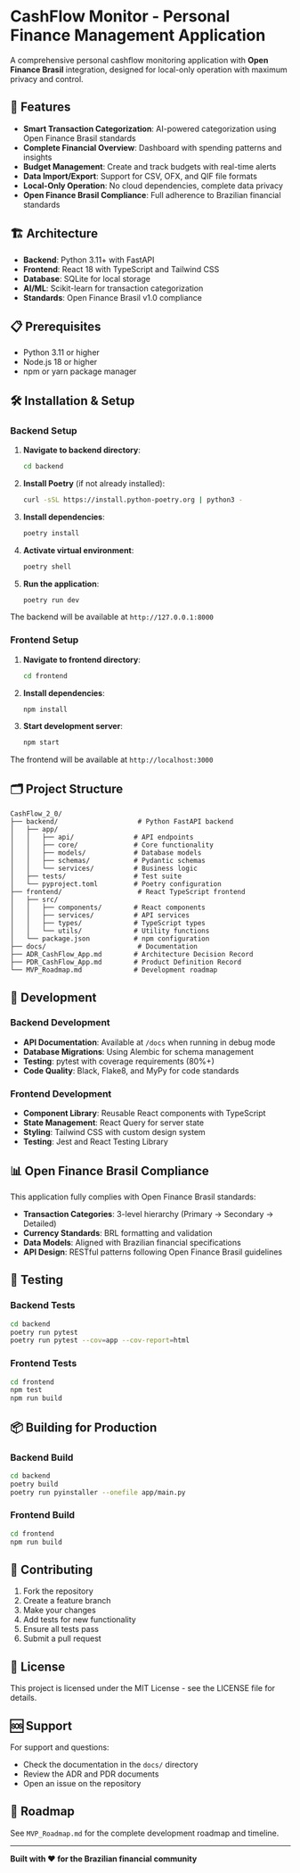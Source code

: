 # CashFlow Monitor - Personal Finance Management Application

A comprehensive personal cashflow monitoring application with **Open Finance Brasil** integration, designed for local-only operation with maximum privacy and control.

## 🚀 Features

- **Smart Transaction Categorization**: AI-powered categorization using Open Finance Brasil standards
- **Complete Financial Overview**: Dashboard with spending patterns and insights
- **Budget Management**: Create and track budgets with real-time alerts
- **Data Import/Export**: Support for CSV, OFX, and QIF file formats
- **Local-Only Operation**: No cloud dependencies, complete data privacy
- **Open Finance Brasil Compliance**: Full adherence to Brazilian financial standards

## 🏗️ Architecture

- **Backend**: Python 3.11+ with FastAPI
- **Frontend**: React 18 with TypeScript and Tailwind CSS
- **Database**: SQLite for local storage
- **AI/ML**: Scikit-learn for transaction categorization
- **Standards**: Open Finance Brasil v1.0 compliance

## 📋 Prerequisites

- Python 3.11 or higher
- Node.js 18 or higher
- npm or yarn package manager

## 🛠️ Installation & Setup

### Backend Setup

1. **Navigate to backend directory**:
   ```bash
   cd backend
   ```

2. **Install Poetry** (if not already installed):
   ```bash
   curl -sSL https://install.python-poetry.org | python3 -
   ```

3. **Install dependencies**:
   ```bash
   poetry install
   ```

4. **Activate virtual environment**:
   ```bash
   poetry shell
   ```

5. **Run the application**:
   ```bash
   poetry run dev
   ```

The backend will be available at `http://127.0.0.1:8000`

### Frontend Setup

1. **Navigate to frontend directory**:
   ```bash
   cd frontend
   ```

2. **Install dependencies**:
   ```bash
   npm install
   ```

3. **Start development server**:
   ```bash
   npm start
   ```

The frontend will be available at `http://localhost:3000`

## 🗂️ Project Structure

```
CashFlow_2_0/
├── backend/                    # Python FastAPI backend
│   ├── app/
│   │   ├── api/               # API endpoints
│   │   ├── core/              # Core functionality
│   │   ├── models/            # Database models
│   │   ├── schemas/           # Pydantic schemas
│   │   └── services/          # Business logic
│   ├── tests/                 # Test suite
│   └── pyproject.toml         # Poetry configuration
├── frontend/                   # React TypeScript frontend
│   ├── src/
│   │   ├── components/        # React components
│   │   ├── services/          # API services
│   │   ├── types/             # TypeScript types
│   │   └── utils/             # Utility functions
│   └── package.json           # npm configuration
├── docs/                       # Documentation
├── ADR_CashFlow_App.md        # Architecture Decision Record
├── PDR_CashFlow_App.md        # Product Definition Record
└── MVP_Roadmap.md             # Development roadmap
```

## 🔧 Development

### Backend Development

- **API Documentation**: Available at `/docs` when running in debug mode
- **Database Migrations**: Using Alembic for schema management
- **Testing**: pytest with coverage requirements (80%+)
- **Code Quality**: Black, Flake8, and MyPy for code standards

### Frontend Development

- **Component Library**: Reusable React components with TypeScript
- **State Management**: React Query for server state
- **Styling**: Tailwind CSS with custom design system
- **Testing**: Jest and React Testing Library

## 📊 Open Finance Brasil Compliance

This application fully complies with Open Finance Brasil standards:

- **Transaction Categories**: 3-level hierarchy (Primary → Secondary → Detailed)
- **Currency Standards**: BRL formatting and validation
- **Data Models**: Aligned with Brazilian financial specifications
- **API Design**: RESTful patterns following Open Finance Brasil guidelines

## 🧪 Testing

### Backend Tests
```bash
cd backend
poetry run pytest
poetry run pytest --cov=app --cov-report=html
```

### Frontend Tests
```bash
cd frontend
npm test
npm run build
```

## 📦 Building for Production

### Backend Build
```bash
cd backend
poetry build
poetry run pyinstaller --onefile app/main.py
```

### Frontend Build
```bash
cd frontend
npm run build
```

## 🤝 Contributing

1. Fork the repository
2. Create a feature branch
3. Make your changes
4. Add tests for new functionality
5. Ensure all tests pass
6. Submit a pull request

## 📄 License

This project is licensed under the MIT License - see the LICENSE file for details.

## 🆘 Support

For support and questions:
- Check the documentation in the `docs/` directory
- Review the ADR and PDR documents
- Open an issue on the repository

## 🚀 Roadmap

See `MVP_Roadmap.md` for the complete development roadmap and timeline.

---

**Built with ❤️ for the Brazilian financial community**
